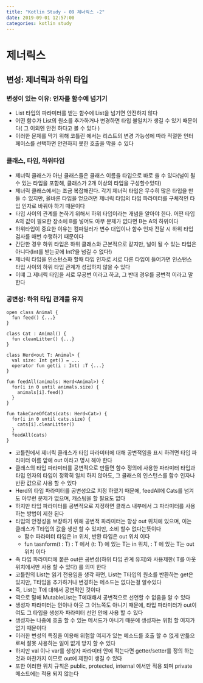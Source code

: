 ```yaml
---
title: "Kotlin Study - 09 제너릭스 -2"
date: 2019-09-01 12:57:00 
categories: kotlin study
---
```


# 제너릭스

## 변성: 제너릭과 하위 타입

### 변성이 있는 이유: 인자를 함수에 넘기기
* List<Any> 타입의 파라미터를 받는 함수에 List<String>을 넘기면  안전하지 않다
* 어떤 함수가 List의 원소를 추가하거나 변경하면 타입 불일치가 생길 수 있기 때문이다( 그 이외엔 안전 하다고 볼 수 있다 )
* 이러한 문제를 막기 위해 코틀린 에서는 리스트의 변경 가능성에 따라 적절한 인터페이스를 선택하면 안전하지 못한 호출을 막을 수 있다

### 클래스, 타입, 하위타입
* 제너릭 클래스가 아닌 클래스들은 클래스 이름을 타입으로 바로 쓸 수 있다(널이 될 수 있는 타입을 포함해, 클래스가 2개 이상의 타입을 구성할수있다)
* 제너릭 클래스에서는 조금 복잡해진다. 각기 제너릭 타입은 무수히 많은 타입을 만들 수 있지만,
올바른 타입을 얻으려면 제너릭 타입의 타입 파라미터를 구체적인 타입 인자로 바꿔야 하기 때문이다
* 타입 사이의 관계를 논하기 위해서 하위 타입이라는 개념을 알아야 한다. 어떤 타입 A의 값이 필요한 장소에 B를 넣어도 아무 문제가 없다면 B는 A의 하위이다
* 하위타입이 중요한 이유는 컴파일러가 변수 대입이나 함수 인자 전달 시 하위 타입 검사를 매번 수행하기 때문이다
* 간단한 경우 하위 타입은 하위 클래스와 근본적으로 같지만, 널이 될 수 있는 타입은 아니다(Int를 받는곳에 Int?을 넘길 수 없다!)
* 제너릭 타입을 인스턴스화 할때 타입 인자로 서로 다른 타입이 들어가면 인스턴스 타입 사이의 하위 타입 관계가 성립하지 않을 수 있다
* 이떄 그 제너릭 타입을 서로 무공변 이라고 하고, 그 반대 경우를 공변적 이라고 말한다

### 공변성: 하위 타입 관계를 유지

~~~
open class Animal {
  fun feed() {...}
}

class Cat : Animal() {
  fun cleanLitter() {...}
}

class Herd<out T: Animal> {
  val size: Int get() = ...
  operator fun get(i : Int) :T {...}
}

fun feedAll(animals: Herd<Animal>) {
  for(i in 0 until animals.size) {
    animals[i].feed()
  }
}

fun takeCareOfCats(cats: Herd<Cat>) {
  for(i in 0 until cats.size) {
    cats[i].cleanLitter()
  }
  feedAll(cats)
}
~~~

* 코틀린에서 제너릭 클래스가 타입 파라미터에 대해 공변적임을 표시 하려면 타입 파라미터 이름 앞에 out 이라고 명시 해야 한다
* 클래스의 타입 파라미터를 공변적으로 만들면 함수 정의에 사용한 파라미터 타입과 타입 인자의 타입이 정확히 일치 하지 않아도,
그 클래스의 인스턴스를 함수 인자나 반환 값으로 사용 할 수 있다
* Herd의 타입 파라미터를 공변성으로 지정 하였기 때문에, feedAll에 Cats를 넘겨도 아무런 문제가 없으며, 캐스팅을 할 필요도 없다
* 하지만 타입 파라미터를 공변적으로 지정하면 클래스 내부에서 그 파라미터를 사용하는 방법이 제한 된다
* 타입의 안정성을 보장하기 위해 공변적 파라미터는 항상 out 위치에 있으며, 이는 클래스가 T타입의 값을 생산 할 수 있지만, 소비 할수 없다는뜻이다
  - 함수 파라미터 타입은 in 위치, 반환 타입은 out 위치 이다
  - fun tasnform(t : T) : T 에서 (t: T) 에 있는 T는 in 위치, : T 에 있는 T는 out 위치 이다
* 즉 타입 파라미터에 붙은 out은 공변성(하위 타입 관계 유지)와 사용제한( T를 아웃 위치에서만 사용 할 수 있다) 를 의미 한다
* 코틀린의 List는 읽기 전용임을 생각 하면, List<T>는 T타입의 원소를 반환하는 get은 있지만, T타입을 추가하거나 변경하는 메소드는 없다는걸 알수있다
* 즉, List는 T에 대해서 공변적인 것이다
* 역으로 말해 MutableList<T>는 T에대해서 공변적으로 선언할 수 없음을 알 수 있다
* 생성자 파라미터는 인이나 아웃 그 어느쪽도 아니기 때문에, 타입 파라미터가 out이여도 그 타입을 생성자 파라미터 선언 안에 사용 할 수 있다
* 생성자는 나중에 호출 할 수 있는 메서드가 아니기 때문에 생성자는 위험 할 여지가 없기 때문이다
* 이러한 변성의 특징을 이용해 위험할 여지가 있는 메소드를 호출 할 수 없게 만듦으로써 잘못 사용하는 일이 없게 방지 할 수 있다
* 하지만 val 이나 var를 생성자 파라미터 안에 적는다면 getter/setter를 정의 하는것과 마찬가지 이므로 out에 제한이 생길 수 있다
* 또한 이러한 위치 규칙은 public, protected, internal 에서만 적용 되며 private 메소드에는 적용 되지 않는다

